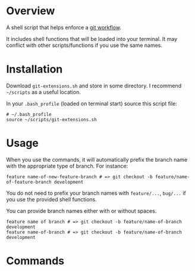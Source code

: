# Overview

A shell script that helps enforce a [git workflow](http://nvie.com/posts/a-successful-git-branching-model/).

It includes shell functions that will be loaded into your terminal. It may conflict with other scripts/functions if you use the same names.

# Installation

Download `git-extensions.sh` and store in some directory. I recommend `~/scripts` as a useful location.

In your `.bash_profile` (loaded on terminal start) source this script file:

```
# ~/.bash_profile
source ~/scripts/git-extensions.sh
```

# Usage

When you use the commands, it will automatically prefix the branch name with the appropriate type of branch.  For instance:

```
feature name-of-new-feature-branch # => git checkout -b feature/name-of-feature-branch development
```

You do not need to prefix your branch names with `feature/...`, `bug/...` if you use the provided shell functions.

You can provide branch names either with or without spaces.

```
feature name of branch # => git checkout -b feature/name-of-branch development
feature name-of-branch # => git checkout -b feature/name-of-branch development
```

# Commands
